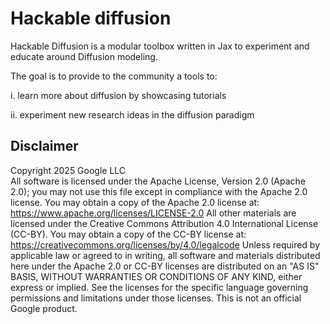 # Hackable diffusion

Hackable Diffusion is a modular toolbox written in Jax to experiment and educate
around Diffusion modeling.

The goal is to provide to the community a tools to:

  i. learn more about diffusion by showcasing tutorials

  ii. experiment new research ideas in the diffusion paradigm

## Disclaimer

Copyright 2025 Google LLC \
All software is licensed under the Apache License, Version 2.0 (Apache 2.0); you
may not use this file except in compliance with the Apache 2.0 license. You may
obtain a copy of the Apache 2.0 license at:
https://www.apache.org/licenses/LICENSE-2.0 All other materials are licensed
under the Creative Commons Attribution 4.0 International License (CC-BY). You
may obtain a copy of the CC-BY license at:
https://creativecommons.org/licenses/by/4.0/legalcode Unless required by
applicable law or agreed to in writing, all software and materials distributed
here under the Apache 2.0 or CC-BY licenses are distributed on an "AS IS" BASIS,
WITHOUT WARRANTIES OR CONDITIONS OF ANY KIND, either express or implied. See the
licenses for the specific language governing permissions and limitations under
those licenses.
This is not an official Google product.

